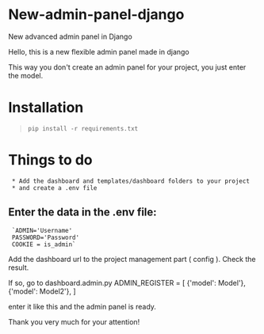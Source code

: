 # New-admin-panel-django
New advanced admin panel in Django


Hello, this is a new flexible admin panel made in django

This way you don't create an admin panel for your project, you just enter the model.
# Installation
> `pip install -r requirements.txt`

# Things to do
     * Add the dashboard and templates/dashboard folders to your project
     * and create a .env file

## Enter the data in the .env file:
     `ADMIN='Username'
     PASSWORD='Password'
     COOKIE = is_admin`

Add the dashboard url to the project management part ( config ).
Check the result.

If so, go to dashboard.admin.py
     ADMIN_REGISTER = [
          {'model': Model'},
                 {'model': Model2'},
     ]

enter it like this and the admin panel is ready.


Thank you very much for your attention!

